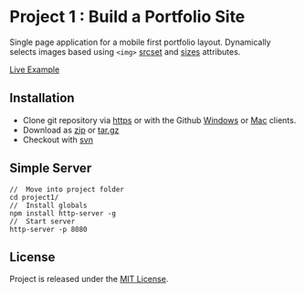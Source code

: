 # Project 1 : Build a Portfolio Site
Single page application for a mobile first portfolio layout. Dynamically selects images based using `<img>` [srcset][srcset] and [sizes][sizes] attributes.

[example]: https://jdbence.github.io/FE-Nanodegree/project1/index.html
[srcset]: https://developer.mozilla.org/en-US/docs/Web/HTML/Element/img#Example_3_Using_the_srcset_attribute
[sizes]: https://developer.mozilla.org/en-US/docs/Web/HTML/Element/img#Example_4_Using_the_srcset_and_sizes_attributes
[get-zip]: https://github.com/jdbence/FE-Nanodegree/archive/master.zip
[get-tgz]: https://github.com/jdbence/FE-Nanodegree/archive/master.tar.gz
[clone-http]: https://github.com/jdbence/FE-Nanodegree.git
[clone-svn]: https://github.com/jdbence/FE-Nanodegree
[clone-ghwin]: github-windows://openRepo/https://github.com/jdbence/FE-Nanodegree
[clone-ghmac]: github-mac://openRepo/https://github.com/jdbence/FE-Nanodegree

[Live Example][example]

## Installation

* Clone git repository via [https][clone-http] or with the Github [Windows][clone-ghwin] or [Mac][clone-ghmac] clients.
* Download as [zip][get-zip] or [tar.gz][get-tgz]
* Checkout with [svn][clone-svn]

## Simple Server

```node
//  Move into project folder
cd project1/
//  Install globals
npm install http-server -g
//  Start server
http-server -p 8080
```

## License

Project is released under the [MIT License](http://opensource.org/licenses/MIT).
